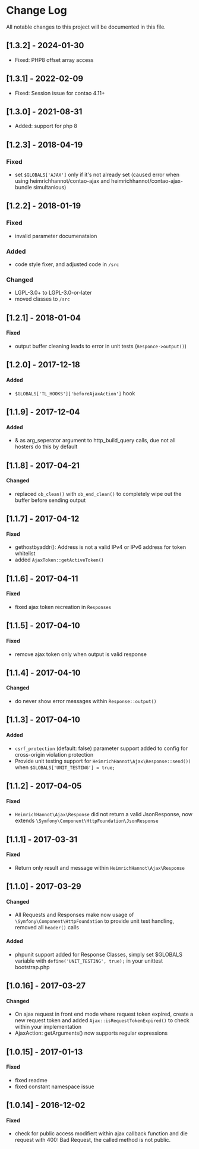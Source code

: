 # Change Log

All notable changes to this project will be documented in this file.

## [1.3.2] - 2024-01-30
- Fixed: PHP8 offset array access

## [1.3.1] - 2022-02-09

- Fixed: Session issue for contao 4.11+

## [1.3.0] - 2021-08-31

- Added: support for php 8

## [1.2.3] - 2018-04-19

### Fixed
- set `$GLOBALS['AJAX']` only if it's not already set (caused error when using heimrichhannot/contao-ajax and heimrichhannot/contao-ajax-bundle simultanious)

## [1.2.2] - 2018-01-19

### Fixed
- invalid parameter documenataion

### Added
- code style fixer, and adjusted code in `/src`

### Changed
- LGPL-3.0+ to LGPL-3.0-or-later
- moved classes to `/src`

## [1.2.1] - 2018-01-04

#### Fixed
- output buffer cleaning leads to error in unit tests (`Responce->output()`)

## [1.2.0] - 2017-12-18

#### Added
- `$GLOBALS['TL_HOOKS']['beforeAjaxAction']` hook

## [1.1.9] - 2017-12-04

#### Added
- & as arg_seperator argument to http_build_query calls, due not all hosters do this by default

## [1.1.8] - 2017-04-21

#### Changed
- replaced `ob_clean()` with `ob_end_clean()` to completely wipe out the buffer before sending output

## [1.1.7] - 2017-04-12

#### Fixed
- gethostbyaddr(): Address is not a valid IPv4 or IPv6 address for token whitelist
- added `AjaxToken::getActiveToken()`

## [1.1.6] - 2017-04-11

#### Fixed
- fixed ajax token recreation in `Responses`

## [1.1.5] - 2017-04-10

#### Fixed
- remove ajax token only when output is valid response

## [1.1.4] - 2017-04-10

#### Changed
- do never show error messages within `Response::output()`

## [1.1.3] - 2017-04-10

#### Added
- `csrf_protection` (default: false) parameter support added to config for cross-origin violation protection 
- Provide unit testing support for `HeimrichHannot\Ajax\Response::send())` when `$GLOBALS['UNIT_TESTING'] = true;`

## [1.1.2] - 2017-04-05

#### Fixed
- `HeimrichHannot\Ajax\Response` did not return a valid JsonResponse, now extends `\Symfony\Component\HttpFoundation\JsonResponse`

## [1.1.1] - 2017-03-31

#### Fixed
- Return only result and message within `HeimrichHannot\Ajax\Response`

## [1.1.0] - 2017-03-29

#### Changed
- All Requests and Responses make now usage of `\Symfony\Component\HttpFoundation` to provide unit test handling, removed all `header()` calls

#### Added 
- phpunit support added for Response Classes, simply set $GLOBALS variable with `define('UNIT_TESTING', true);` in your unittest bootstrap.php 

## [1.0.16] - 2017-03-27

#### Changed
- On ajax request in front end mode where request token expired, create a new request token and added `Ajax::isRequestTokenExpired()` to check within your implementation
- AjaxAction: getArguments() now supports regular expressions

## [1.0.15] - 2017-01-13

#### Fixed
- fixed readme
- fixed constant namespace issue

## [1.0.14] - 2016-12-02

#### Fixed
- check for public access modifiert within ajax callback function and die request with 400: Bad Request, the called method is not public.
